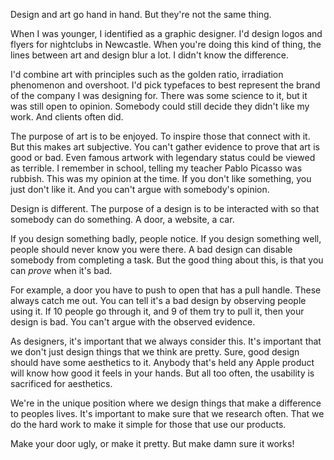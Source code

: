 Design and art go hand in hand. But they're not the same thing.

When I was younger, I identified as a graphic designer. I'd design logos and flyers for nightclubs in Newcastle. When you're doing this kind of thing, the lines between art and design blur a lot. I didn't know the difference.

I'd combine art with principles such as the golden ratio, irradiation phenomenon and overshoot. I'd pick typefaces to best represent the brand of the company I was designing for. There was some science to it, but it was still open to opinion. Somebody could still decide they didn't like my work. And clients often did.

The purpose of art is to be enjoyed. To inspire those that connect with it. But this makes art subjective. You can't gather evidence to prove that art is good or bad. Even famous artwork with legendary status could be viewed as terrible. I remember in school, telling my teacher Pablo Picasso was rubbish. This was my opinion at the time. If you don't like something, you just don't like it. And you can't argue with somebody's opinion.

Design is different. The purpose of a design is to be interacted with so that somebody can do something. A door, a website, a car.

If you design something badly, people notice. If you design something well, people should never know you were there. A bad design can disable somebody from completing a task. But the good thing about this, is that you can *prove* when it's bad.

For example, a door you have to push to open that has a pull handle. These always catch me out. You can tell it's a bad design by observing people using it. If 10 people go through it, and 9 of them try to pull it, then your design is bad. You can't argue with the observed evidence.

As designers, it's important that we always consider this. It's important that we don't just  design things that we think are pretty. Sure, good design should have some aesthetics to it. Anybody that's held any Apple product will know how good it feels in your hands. But all too often, the usability is sacrificed for aesthetics.

We're in the unique position where we design things that make a difference to peoples lives. It's important to make sure that we research often. That we do the hard work to make it simple for those that use our products.

Make your door ugly, or make it pretty. But make damn sure it works!